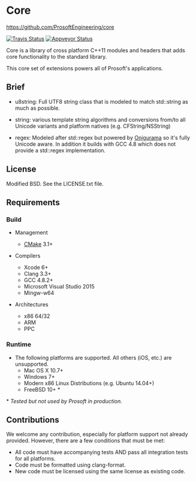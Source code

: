 # Core

<https://github.com/ProsoftEngineering/core>

[![Travis Status](https://travis-ci.org/ProsoftEngineering/core.svg?branch=master)](https://travis-ci.org/ProsoftEngineering/core) [![Appveyor Status](https://ci.appveyor.com/api/projects/status/github/bdb/core?branch=master&svg=true)](https://ci.appveyor.com/project/bdb/core)

Core is a library of cross platform C++11 modules and headers that adds core functionality to the standard library.

This core set of extensions powers all of Prosoft's applications.

## Brief

* u8string: Full UTF8 string class that is modeled to match std::string as much as possible.

* string: various template string algorithms and conversions from/to all Unicode variants and platform natives (e.g. CFString/NSString)

* regex: Modeled after std::regex but powered by [Onigurama](https://github.com/kkos/oniguruma) so it's fully Unicode aware. In addition it builds with GCC 4.8 which does not provide a std::regex implementation.

## License

Modified BSD. See the LICENSE.txt file.

## Requirements

### Build

* Management
	* [CMake](https://cmake.org) 3.1+

* Compilers
	* Xcode 6+
	* Clang 3.3+
	* GCC 4.8.2+
	* Microsoft Visual Studio 2015
	* Mingw-w64

* Architectures
	* x86 64/32
	* ARM
	* PPC

### Runtime

* The following platforms are supported. All others (iOS, etc.) are unsupported.
	* Mac OS X 10.7+
	* Windows 7+
	* Modern x86 Linux Distributions (e.g. Ubuntu 14.04+)
	* FreeBSD 10+ *
	
\* *Tested but not used by Prosoft in production.*

## Contributions

We welcome any contribution, especially for platform support not already provided. However, there are a few conditions that must be met:

* All code must have accompanying tests AND pass all integration tests for all platforms.
* Code must be formatted using clang-format.
* New code must be licensed using the same license as existing code.

